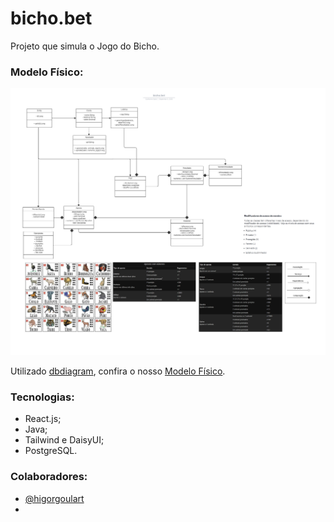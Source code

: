 # bicho.bet

Projeto que simula o Jogo do Bicho.

### Modelo Físico:

<div>
    <img src="Classe UML.png" alt="Modelo Físico" style="heigh: 400px; width: 600px;">
</div>

Utilizado [dbdiagram](https://dbdiagram.io/), confira o nosso [Modelo Físico](https://dbdiagram.io/d/64cd327102bd1c4a5e43aa7a).

### Tecnologias:

- React.js;
- Java;
- Tailwind e DaisyUI;
- PostgreSQL.

### Colaboradores:

- [@higorgoulart](https://github.com/higorgoulart)
- 
